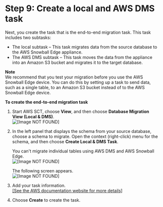 # Step 9: Create a local and AWS DMS task<a name="CHAP_LargeDBs.SBS.create-local-and-dms-task"></a>

Next, you create the task that is the end\-to\-end migration task\. This task includes two subtasks: 
+ The local subtask – This task migrates data from the source database to the AWS Snowball Edge appliance\. 
+ The AWS DMS subtask – This task moves the data from the appliance into an Amazon S3 bucket and migrates it to the target database\.

**Note**  
We recommend that you test your migration before you use the AWS Snowball Edge device\. You can do this by setting up a task to send data, such as a single table, to an Amazon S3 bucket instead of to the AWS Snowball Edge device\.

**To create the end\-to\-end migration task**

1. Start AWS SCT, choose **View**, and then choose **Database Migration View \(Local & DMS\)**\.  
![\[Image NOT FOUND\]](http://docs.aws.amazon.com/dms/latest/userguide/images/snowball-localanddmstask.png)

1. In the left panel that displays the schema from your source database, choose a schema to migrate\. Open the context \(right\-click\) menu for the schema, and then choose **Create Local & DMS Task**\.

   You can't migrate individual tables using AWS DMS and AWS Snowball Edge\.  
![\[Image NOT FOUND\]](http://docs.aws.amazon.com/dms/latest/userguide/images/snowball-contextmenucreatelocal.png)

   The following screen appears\.   
![\[Image NOT FOUND\]](http://docs.aws.amazon.com/dms/latest/userguide/images/snowball-createlocalanddmstask.png)

1. Add your task information\.     
[\[See the AWS documentation website for more details\]](http://docs.aws.amazon.com/dms/latest/userguide/CHAP_LargeDBs.SBS.create-local-and-dms-task.html)

1. Choose **Create** to create the task\.